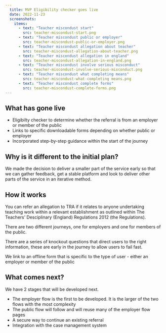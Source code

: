 ```yaml
---
  title: MVP Eligibility checker goes live
  date: 2022-11-23
  screenshots:
    items:
      - text: "Teacher miscondust start"
        src: teacher-miscondust-start.png
      - text: "Teacher miscondust public or employer"
        src: teacher-miscondust-public-or-employer.png
      - text: "Teacher miscondust allegation about teacher"
        src: teacher-miscondust-allegation-about-teacher.png
      - text: "Teacher miscondust allegation in england"
        src: teacher-miscondust-allegation-in-england.png
      - text: "Teacher miscondust involve serious misconduct"
        src: teacher-miscondust-involve-serious-misconduct.png  
      - text: "Teacher miscondust what completing means"
        src: teacher-miscondust-what-completing means.png
      - text: "Teacher miscondust complete forms"
        src: teacher-miscondust-complete-forms.png      
---
```


## What has gone live

- Eligibilty checker to determine whether the referral is from an employer or member of the public
- Links to specific downloadable forms depending on whether public or employer
- Incorporated step-by-step guidance within the start of the journey

## Why is it different to the initial plan?

We made the decision to deliver a smaller part of the service early so that we can gather feedback, get a stable platform and look to deliver other parts of the service in an iterative method.

## How it works

You can refer an allegation to TRA if it relates to anyone undertaking teaching work within a relevant establishment as outlined within The Teachers' Desciplinary (England) Regulations 2012 (the Regulations).

There are two different journeys, one for employers and one for members of the public.

There are a series of knockout questions that direct users to the right information, these are early in the journey to allow users to fail fast.

We link to an offline form that is specific to the type of user - either an employer or member of the public

## What comes next?

We have 2 stages that will be developed next.

- The employer flow is the first to be developed. It is the larger of the two flows with the most complexity
- The public flow will follow and will reuse many of the employer flow pages
- A secure way to continue an existing referral
- Integration with the case management system